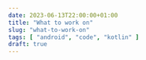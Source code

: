 ```yaml
---
date: 2023-06-13T22:00:00+01:00
title: "What to work on"
slug: "what-to-work-on"
tags: [ "android", "code", "kotlin" ]
draft: true
---
```


